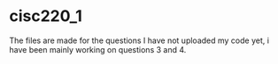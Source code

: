 # cisc220_1

The files are made for the questions I have not uploaded my code yet, i have been mainly working on questions 3 and 4.
